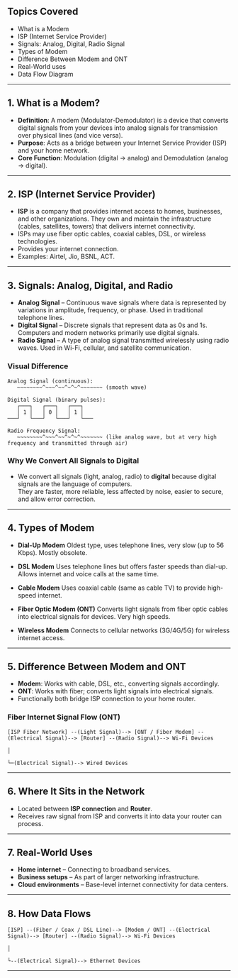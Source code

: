 ## Topics Covered
- What is a Modem
- ISP (Internet Service Provider)
- Signals: Analog, Digital, Radio Signal
- Types of Modem
- Difference Between Modem and ONT
-  Real-World uses
- Data Flow Diagram

---

## 1. What is a Modem?
- **Definition**: A modem (Modulator-Demodulator) is a device that converts digital signals from your devices into analog signals for transmission over physical lines (and vice versa).
- **Purpose**: Acts as a bridge between your Internet Service Provider (ISP) and your home network.
- **Core Function**: Modulation (digital → analog) and Demodulation (analog → digital).

---

## 2. ISP (Internet Service Provider) 

   - **ISP** is a company that provides internet access to homes, businesses, and other organizations. They own and maintain the infrastructure (cables, satellites, towers) that delivers internet connectivity.
   - ISPs may use fiber optic cables, coaxial cables, DSL, or wireless technologies.
   - Provides your internet connection.  
   - Examples: Airtel, Jio, BSNL, ACT. 

---

## 3. Signals: Analog, Digital, and Radio

- **Analog Signal** – Continuous wave signals where data is represented by variations in amplitude, frequency, or phase. Used in traditional telephone lines.
- **Digital Signal** – Discrete signals that represent data as 0s and 1s. Computers and modern networks primarily use digital signals.
- **Radio Signal** – A type of analog signal transmitted wirelessly using radio waves. Used in Wi-Fi, cellular, and satellite communication.

 ### **Visual Difference**
```text
Analog Signal (continuous):
   ~~~~~~~~^~~~^~~^~^~^~~~~~~~ (smooth wave)

Digital Signal (binary pulses):
   ┌───┐   ┌───┐   ┌───┐
   │ 1 │   │ 0 │   │ 1 │
───┘   └───┘   └───┘   └───

Radio Frequency Signal:
   ~~~~~~~~^~~~^~~^~^~^~~~~~~~ (like analog wave, but at very high frequency and transmitted through air)
```

 ### **Why We Convert All Signals to Digital**

- We convert all signals (light, analog, radio) to **digital** because digital signals are the language of computers.  
They are faster, more reliable, less affected by noise, easier to secure, and allow error correction.

---

## 4. Types of Modem

- **Dial-Up Modem**
Oldest type, uses telephone lines, very slow (up to 56 Kbps). Mostly obsolete.

- **DSL Modem**
Uses telephone lines but offers faster speeds than dial-up. Allows internet and voice calls at the same time.

- **Cable Modem**
Uses coaxial cable (same as cable TV) to provide high-speed internet.

- **Fiber Optic Modem (ONT)**
Converts light signals from fiber optic cables into electrical signals for devices. Very high speeds.

- **Wireless Modem**
Connects to cellular networks (3G/4G/5G) for wireless internet access.

---

## 5. Difference Between Modem and ONT
- **Modem**: Works with cable, DSL, etc., converting signals accordingly.
- **ONT**: Works with fiber; converts light signals into electrical signals.
- Functionally both bridge ISP connection to your home router.


### **Fiber Internet Signal Flow (ONT)**
  
```text
[ISP Fiber Network] --(Light Signal)--> [ONT / Fiber Modem] --(Electrical Signal)--> [Router] --(Radio Signal)--> Wi-Fi Devices
                                                                                                   │
                                                                                                   └─(Electrical Signal)--> Wired Devices
```

---

## 6. Where It Sits in the Network
- Located between **ISP connection** and **Router**.
- Receives raw signal from ISP and converts it into data your router can process.

---

## 7. Real-World Uses
- **Home internet** – Connecting to broadband services.
- **Business setups** – As part of larger networking infrastructure.
- **Cloud environments** – Base-level internet connectivity for data centers.

---

## 8. How Data Flows

```text
[ISP] --(Fiber / Coax / DSL Line)--> [Modem / ONT] --(Electrical Signal)--> [Router] --(Radio Signal)--> Wi-Fi Devices
                                                                                   │
                                                                                   └--(Electrical Signal)--> Ethernet Devices
```

---

